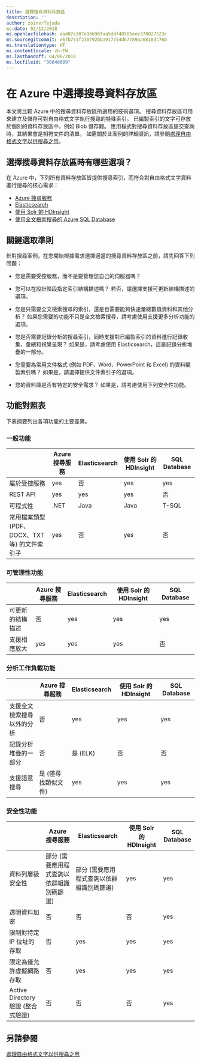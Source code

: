 ```yaml
---
title: 選擇搜尋資料存放區
description: ''
author: zoinerTejada
ms:date: 02/12/2018
ms.openlocfilehash: ead07e307e96696faa5ddf48505eee378027523c
ms.sourcegitcommit: e67b751f230792bba917754d67789a20810dc76b
ms.translationtype: HT
ms.contentlocale: zh-TW
ms.lasthandoff: 04/06/2018
ms.locfileid: "30848609"
---
```

# <a name="choosing-a-search-data-store-in-azure"></a>在 Azure 中選擇搜尋資料存放區

本文將比較 Azure 中的搜尋資料存放區所適用的技術選項。 搜尋資料存放區可用來建立及儲存可對自由格式文字執行搜尋的特殊索引。 已編製索引的文字可存放於個別的資料存放區中，例如 Blob 儲存體。 應用程式對搜尋資料存放區提交查詢時，其結果會是相符文件的清單。 如需關於此案例的詳細資訊，請參閱[處理自由格式文字以供搜尋之用](../scenarios/search.md)。 

## <a name="what-are-your-options-when-choosing-a-search-data-store"></a>選擇搜尋資料存放區時有哪些選項？
在 Azure 中，下列所有資料存放區皆提供搜尋索引，而符合對自由格式文字資料進行搜尋的核心需求：
- [Azure 搜尋服務](/azure/search/search-what-is-azure-search)
- [Elasticsearch](https://azuremarketplace.microsoft.com/marketplace/apps/elastic.elasticsearch?tab=Overview)
- [使用 Solr 的 HDInsight](/azure/hdinsight/hdinsight-hadoop-solr-install-linux)
- [使用全文檢索搜尋的 Azure SQL Database](/sql/relational-databases/search/full-text-search)


## <a name="key-selection-criteria"></a>關鍵選取準則

針對搜尋案例，在您開始根據需求選擇適當的搜尋資料存放區之前，請先回答下列問題：

- 您是需要受控服務，而不是要管理您自己的伺服器嗎？

- 您可以在設計階段指定索引結構描述嗎？ 若否，請選擇支援可更新結構描述的選項。

- 您是只需要全文檢索搜尋的索引，還是也需要能夠快速彙總數值資料和其他分析？ 如果您需要的功能不只是全文檢索搜尋，請考慮使用支援更多分析功能的選項。

- 您是否需要記錄分析的搜尋索引，同時支援對已編製索引的資料進行記錄收集、彙總和視覺呈現？ 如果是，請考慮使用 Elasticsearch，這是記錄分析堆疊的一部分。

- 您需要為常用文件格式 (例如 PDF、Word、PowerPoint 和 Excel) 的資料編製索引嗎？ 如果是，請選擇提供文件索引子的選項。

- 您的資料庫是否有特定的安全需求？ 如果是，請考慮使用下列安全性功能。

## <a name="capability-matrix"></a>功能對照表

下表摘要列出各項功能的主要差異。

### <a name="general-capabilities"></a>一般功能

| | Azure 搜尋服務 | Elasticsearch | 使用 Solr 的 HDInsight | SQL Database | 
| --- | --- | --- | --- | --- | 
| 屬於受控服務 | yes | 否 | yes | yes |  
| REST API | yes | yes | yes | 否 |
| 可程式性 | .NET | Java | Java | T-SQL | 
| 常用檔案類型 (PDF、DOCX、TXT 等) 的文件索引子 | yes | 否 | yes | 否 |

### <a name="manageability-capabilities"></a>可管理性功能

| | Azure 搜尋服務 | Elasticsearch | 使用 Solr 的 HDInsight | SQL Database | 
| --- | --- | --- | --- | --- |
| 可更新的結構描述 | 否 | yes | yes | yes |
| 支援相應放大  | yes | yes | yes | 否 |

### <a name="analytic-workload-capabilities"></a>分析工作負載功能

| | Azure 搜尋服務 | Elasticsearch | 使用 Solr 的 HDInsight | SQL Database | 
| --- | --- | --- | --- | --- | 
| 支援全文檢索搜尋以外的分析 | 否 | yes | yes | yes |
| 記錄分析堆疊的一部分 | 否 | 是 (ELK) |  否 | 否 |
| 支援語意搜尋 | 是 (僅尋找類似文件) | yes | yes | yes | 

### <a name="security-capabilities"></a>安全性功能

| | Azure 搜尋服務 | Elasticsearch | 使用 Solr 的 HDInsight | SQL Database | 
| --- | --- | --- | --- | --- | 
| 資料列層級安全性 | 部分 (需要應用程式查詢以依群組識別碼篩選) | 部分 (需要應用程式查詢以依群組識別碼篩選) | yes | yes | 
| 透明資料加密 | 否 | 否 | 否 | yes |  
| 限制對特定 IP 位址的存取 | 否 | yes | yes | yes |   
| 限定為僅允許虛擬網路存取 | 否 | yes | yes | yes |  
| Active Directory 驗證 (整合式驗證) | 否 | 否 | 否 | yes | 

## <a name="see-also"></a>另請參閱

[處理自由格式文字以供搜尋之用](../scenarios/search.md)